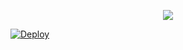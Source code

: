  <p align="center">
  <img src="https://telegra.ph/file/94d4c528ae0770ea2c8fd.jpg">
</p>


[![Deploy](https://www.herokucdn.com/deploy/button.svg)](https://heroku.com/deploy?template=https://github.com/Blazeboy87578/BLAZEMANAGEMENTROBOT) 


